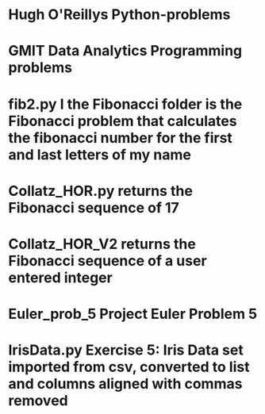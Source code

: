 # Hugh O'Reillys Python-problems
# GMIT Data Analytics Programming problems
# fib2.py  I the Fibonacci folder is the Fibonacci problem that calculates the fibonacci number for the first and last letters of my name
# Collatz_HOR.py returns the Fibonacci sequence of 17
# Collatz_HOR_V2 returns the Fibonacci sequence of a user entered integer
# Euler_prob_5 Project Euler Problem 5
# IrisData.py Exercise 5: Iris Data set imported from csv, converted to list and columns aligned with commas removed
